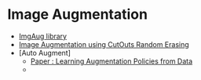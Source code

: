 # Image Augmentation

* [ImgAug library](<https://github.com/aleju/imgaug>)
* [Image Augmentation using CutOuts Random Erasing](<https://github.com/yu4u/cutout-random-erasing>)
* [Auto Augment]
  * [Paper : Learning Augmentation Policies from Data](<https://arxiv.org/abs/1805.09501>)
  * 